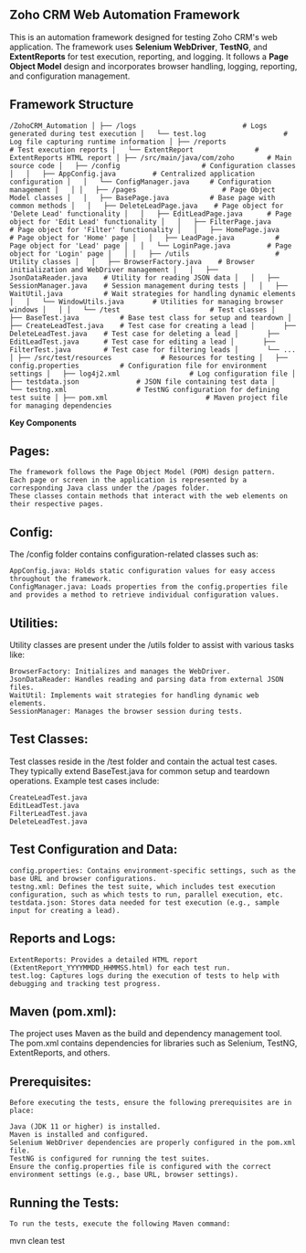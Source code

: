 ## Zoho CRM Web Automation Framework

This is an automation framework designed for testing Zoho CRM's web application.
The framework uses **Selenium WebDriver**, **TestNG**, and **ExtentReports** for test execution,
reporting, and logging.
It follows a **Page Object Model** design and incorporates browser handling, logging, reporting, and configuration management.


## Framework Structure


`/ZohoCRM_Automation
│
├── /logs                          # Logs generated during test execution
│   └── test.log                   # Log file capturing runtime information
│
├── /reports                       # Test execution reports
│   └── ExtentReport               # ExtentReports HTML report
│
├── /src/main/java/com/zoho        # Main source code
│   ├── /config                    # Configuration classes
│   │   ├── AppConfig.java         # Centralized application configuration
│   │   └── ConfigManager.java     # Configuration management
│   │
│   ├── /pages                     # Page Object Model classes
│   │   ├── BasePage.java          # Base page with common methods
│   │   ├── DeleteLeadPage.java    # Page object for 'Delete Lead' functionality
│   │   ├── EditLeadPage.java      # Page object for 'Edit Lead' functionality
│   │   ├── FilterPage.java        # Page object for 'Filter' functionality
│   │   ├── HomePage.java          # Page object for 'Home' page
│   │   ├── LeadPage.java          # Page object for 'Lead' page
│   │   └── LoginPage.java         # Page object for 'Login' page
│   │
│   ├── /utils                     # Utility classes
│   │   ├── BrowserFactory.java    # Browser initialization and WebDriver management
│   │   ├── JsonDataReader.java    # Utility for reading JSON data
│   │   ├── SessionManager.java    # Session management during tests
│   │   ├── WaitUtil.java          # Wait strategies for handling dynamic elements
│   │   └── WindowUtils.java       # Utilities for managing browser windows
│   │
│   └── /test                      # Test classes
│       ├── BaseTest.java          # Base test class for setup and teardown
│       ├── CreateLeadTest.java    # Test case for creating a lead
│       ├── DeleteLeadTest.java    # Test case for deleting a lead
│       ├── EditLeadTest.java      # Test case for editing a lead
│       ├── FilterTest.java        # Test case for filtering leads
│       └── ...
│
├── /src/test/resources            # Resources for testing
│   ├── config.properties          # Configuration file for environment settings
│   ├── log4j2.xml                 # Log configuration file
│   ├── testdata.json              # JSON file containing test data
│   └── testng.xml                 # TestNG configuration for defining test suite
│
├── pom.xml                        # Maven project file for managing dependencies`


**Key Components**

## Pages:
    The framework follows the Page Object Model (POM) design pattern.
    Each page or screen in the application is represented by a corresponding Java class under the /pages folder.
    These classes contain methods that interact with the web elements on their respective pages.

## Config:
   The /config folder contains configuration-related classes such as:

    AppConfig.java: Holds static configuration values for easy access throughout the framework.
    ConfigManager.java: Loads properties from the config.properties file and provides a method to retrieve individual configuration values.

## Utilities:
   Utility classes are present under the /utils folder to assist with various tasks like:

    BrowserFactory: Initializes and manages the WebDriver.
    JsonDataReader: Handles reading and parsing data from external JSON files.
    WaitUtil: Implements wait strategies for handling dynamic web elements.
    SessionManager: Manages the browser session during tests.

## Test Classes:

   Test classes reside in the /test folder and contain the actual test cases.
   They typically extend BaseTest.java for common setup and teardown operations.
   Example test cases include:

    CreateLeadTest.java
    EditLeadTest.java
    FilterLeadTest.java
    DeleteLeadTest.java

## Test Configuration and Data:

    config.properties: Contains environment-specific settings, such as the base URL and browser configurations.
    testng.xml: Defines the test suite, which includes test execution configuration, such as which tests to run, parallel execution, etc.
    testdata.json: Stores data needed for test execution (e.g., sample input for creating a lead).

## Reports and Logs:

    ExtentReports: Provides a detailed HTML report (ExtentReport_YYYYMMDD_HHMMSS.html) for each test run.
    test.log: Captures logs during the execution of tests to help with debugging and tracking test progress.

## Maven (pom.xml):
   The project uses Maven as the build and dependency management tool.
   The pom.xml contains dependencies for libraries such as Selenium, TestNG, ExtentReports, and others.

## Prerequisites:

    Before executing the tests, ensure the following prerequisites are in place:

    Java (JDK 11 or higher) is installed.
    Maven is installed and configured.
    Selenium WebDriver dependencies are properly configured in the pom.xml file.
    TestNG is configured for running the test suites.
    Ensure the config.properties file is configured with the correct environment settings (e.g., base URL, browser settings).

## Running the Tests:

    To run the tests, execute the following Maven command:

   mvn clean test
